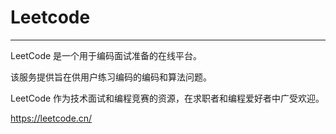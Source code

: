# Leetcode

---

LeetCode 是一个用于编码面试准备的在线平台。

该服务提供旨在供用户练习编码的编码和算法问题。 

LeetCode 作为技术面试和编程竞赛的资源，在求职者和编程爱好者中广受欢迎。

https://leetcode.cn/
